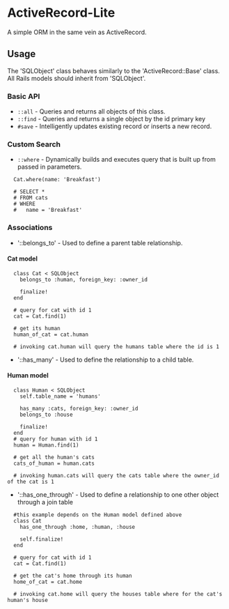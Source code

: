 ActiveRecord-Lite
=================

A simple ORM in the same vein as ActiveRecord.

## Usage

The 'SQLObject' class behaves similarly to the 'ActiveRecord::Base' class. All Rails models should inherit from 'SQLObject'.

### Basic API

* `::all` - Queries and returns all objects of this class.
* `::find` - Queries and returns a single object by the id primary key
* `#save` - Intelligently updates existing record or inserts a new record.

### Custom Search

* `::where` - Dynamically builds and executes query that is built up from passed in parameters.

```
  Cat.where(name: 'Breakfast')

  # SELECT *
  # FROM cats
  # WHERE
  #   name = 'Breakfast'
```
### Associations

* '::belongs_to' - Used to define a parent table relationship.

#### Cat model
```
  class Cat < SQLObject
    belongs_to :human, foreign_key: :owner_id

    finalize!
  end

  # query for cat with id 1
  cat = Cat.find(1)

  # get its human
  human_of_cat = cat.human
  
  # invoking cat.human will query the humans table where the id is 1
```

* '::has_many' - Used to define the relationship to a child table.
#### Human model
```
  class Human < SQLObject
    self.table_name = 'humans'

    has_many :cats, foreign_key: :owner_id
    belongs_to :house

    finalize!
  end
  # query for human with id 1
  human = Human.find(1)

  # get all the human's cats
  cats_of_human = human.cats

  # invoking human.cats will query the cats table where the owner_id of the cat is 1
```
* '::has_one_through' - Used to define a relationship to one other object through a join table

```
  #this example depends on the Human model defined above
  class Cat
    has_one_through :home, :human, :house

    self.finalize!
  end

  # query for cat with id 1
  cat = Cat.find(1)

  # get the cat's home through its human
  home_of_cat = cat.home

  # invoking cat.home will query the houses table where for the cat's human's house
```
